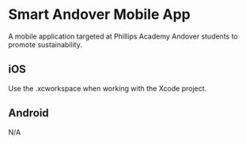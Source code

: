 # Smart Andover Mobile App
A mobile application targeted at Phillips Academy Andover students to promote sustainability.
## iOS
Use the .xcworkspace when working with the Xcode project.
## Android
N/A
